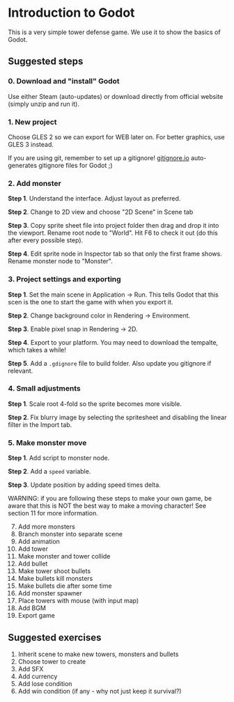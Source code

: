 
# Introduction to Godot

This is a very simple tower defense game. We use it to show the basics of
Godot.

## Suggested steps

### 0. Download and "install" Godot

Use either Steam (auto-updates) or download directly from official website
(simply unzip and run it).

### 1. New project

Choose GLES 2 so we can export for WEB later on. For better graphics, use
GLES 3 instead.

If you are using git, remember to set up a gitignore!
[gitignore.io](https://gitignore.io) auto-generates gitignore files for Godot
;)

### 2. Add monster

**Step 1**. Understand the interface. Adjust layout as preferred.

**Step 2**. Change to 2D view and choose "2D Scene" in Scene tab

**Step 3**. Copy sprite sheet file into project folder then drag and drop it
into the viewport. Rename root node to "World". Hit F6 to check it out (do this
after every possible step).

**Step 4**. Edit sprite node in Inspector tab so that only the first frame
shows. Rename monster node to "Monster".

### 3. Project settings and exporting

**Step 1**. Set the main scene in Application -> Run. This tells Godot that
this scen is the one to start the game with when you export it.

**Step 2**. Change background color in Rendering -> Environment.

**Step 3**. Enable pixel snap in Rendering -> 2D.

**Step 4**. Export to your platform. You may need to download the tempalte,
which takes a while!

**Step 5**. Add a `.gdignore` file to build folder. Also update you gitignore
if relevant.

### 4. Small adjustments

**Step 1**. Scale root 4-fold so the sprite becomes more visible.

**Step 2**. Fix blurry image by selecting the spritesheet and disabling the
linear filter in the Import tab.

### 5. Make monster move

**Step 1**. Add script to monster node.

**Step 2**. Add a `speed` variable.

**Step 3**. Update position by adding speed times delta.

WARNING: if you are following these steps to make your own game, be aware that
this is NOT the best way to make a moving character! See section 11 for more
information.

7. Add more monsters
8. Branch monster into separate scene
9. Add animation
10. Add tower
11. Make monster and tower collide
12. Add bullet
13. Make tower shoot bullets
14. Make bullets kill monsters
15. Make bullets die after some time
15. Add monster spawner
16. Place towers with mouse (with input map)
17. Add BGM
18. Export game

## Suggested exercises

1. Inherit scene to make new towers, monsters and bullets
2. Choose tower to create
3. Add SFX
4. Add currency
5. Add lose condition
6. Add win condition (if any - why not just keep it survival?)

